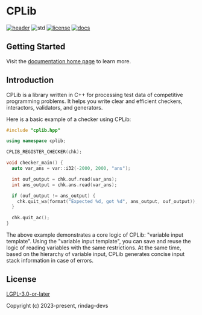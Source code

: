 # CPLib

[![header][badge.header]][header] ![std][badge.std] [![license][badge.license]][license] [![docs][badge.docs]][docs]

[badge.header]: https://img.shields.io/badge/single%20header-main-blue.svg
[badge.std]: https://img.shields.io/badge/min%20std-C%2B%2B%2017-blue.svg
[badge.license]: https://img.shields.io/github/license/rindag-devs/cplib
[badge.docs]: https://img.shields.io/github/deployments/rindag-devs/cplib/Production?label=docs
[header]: https://github.com/rindag-devs/cplib/blob/single-header-snapshot/cplib.hpp
[license]: https://github.com/rindag-devs/cplib/blob/main/COPYING.LESSER
[docs]: https://cplib.vercel.app/

## Getting Started

Visit the [documentation home page][docs] to learn more.

## Introduction

CPLib is a library written in C++ for processing test data of competitive programming problems. It helps you write clear and efficient checkers, interactors, validators, and generators.

Here is a basic example of a checker using CPLib:

```cpp filename="chk.cpp" copy showLineNumbers
#include "cplib.hpp"

using namespace cplib;

CPLIB_REGISTER_CHECKER(chk);

void checker_main() {
  auto var_ans = var::i32(-2000, 2000, "ans");

  int ouf_output = chk.ouf.read(var_ans);
  int ans_output = chk.ans.read(var_ans);

  if (ouf_output != ans_output) {
    chk.quit_wa(format("Expected %d, got %d", ans_output, ouf_output));
  }

  chk.quit_ac();
}
```

The above example demonstrates a core logic of CPLib: "variable input template". Using the "variable input template", you can save and reuse the logic of reading variables with the same restrictions. At the same time, based on the hierarchy of variable input, CPLib generates concise input stack information in case of errors.

## License

[LGPL-3.0-or-later][license]

Copyright (c) 2023-present, rindag-devs
